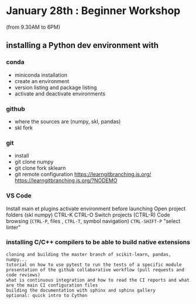 # January 28th : Beginner Workshop

(from 9.30AM to 6PM)

## installing a Python dev environment with

### conda

- miniconda installation
- create an environment
- version listing and package listing
- activate and deactivate environments

### github

- where the sources are (numpy, skl, pandas)
- skl fork

### git

- install
- git clone numpy
- git clone fork sklearn
- git remote configuration
https://learngitbranching.js.org/
https://learngitbranching.js.org/?NODEMO

### VS Code
Install main et plugins
activate environment before launching
Open project folders (skl numpy) CTRL-K CTRL-O 
Switch projects (CTRL-R) 
Code browsing (`CTRL-P`, files , `CTRL-T`, symbol navigation)
`CTRL-SHIFT-P` "select linter"

###  installing C/C++ compilers to be able to build native extensions





    cloning and building the master branch of scikit-learn, pandas, numpy...
    tutorial on how to use pytest to run the tests of a specific module
    presentation of the github collaborative workflow (pull requests and code reviews)
    what is continuous integration and how to read the CI reports and what are the main CI configuration files
    building the documentation with sphinx and sphinx gallery
    optional: quick intro to Cython
